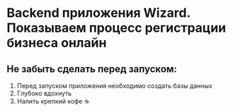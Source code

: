 # Backend приложения Wizard. Показываем процесс регистрации бизнеса онлайн

## Не забыть сделать перед запуском:
1. Перед запуском приложения необходимо создать базы данных
2. Глубоко вдохнуть
3. Налить крепкий кофе :coffee:
